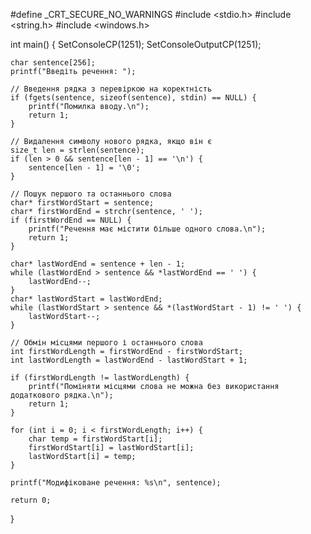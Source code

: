 #define _CRT_SECURE_NO_WARNINGS
#include <stdio.h>
#include <string.h>
#include <windows.h>

int main() 
{
    SetConsoleCP(1251);
    SetConsoleOutputCP(1251);

    char sentence[256];
    printf("Введіть речення: ");

    // Введення рядка з перевіркою на коректність
    if (fgets(sentence, sizeof(sentence), stdin) == NULL) {
        printf("Помилка вводу.\n");
        return 1;
    }

    // Видалення символу нового рядка, якщо він є
    size_t len = strlen(sentence);
    if (len > 0 && sentence[len - 1] == '\n') {
        sentence[len - 1] = '\0';
    }

    // Пошук першого та останнього слова
    char* firstWordStart = sentence;
    char* firstWordEnd = strchr(sentence, ' ');
    if (firstWordEnd == NULL) {
        printf("Речення має містити більше одного слова.\n");
        return 1;
    }

    char* lastWordEnd = sentence + len - 1;
    while (lastWordEnd > sentence && *lastWordEnd == ' ') {
        lastWordEnd--;
    }
    char* lastWordStart = lastWordEnd;
    while (lastWordStart > sentence && *(lastWordStart - 1) != ' ') {
        lastWordStart--;
    }

    // Обмін місцями першого і останнього слова
    int firstWordLength = firstWordEnd - firstWordStart;
    int lastWordLength = lastWordEnd - lastWordStart + 1;

    if (firstWordLength != lastWordLength) {
        printf("Поміняти місцями слова не можна без використання додаткового рядка.\n");
        return 1;
    }

    for (int i = 0; i < firstWordLength; i++) {
        char temp = firstWordStart[i];
        firstWordStart[i] = lastWordStart[i];
        lastWordStart[i] = temp;
    }

    printf("Модифіковане речення: %s\n", sentence);

    return 0;
}

